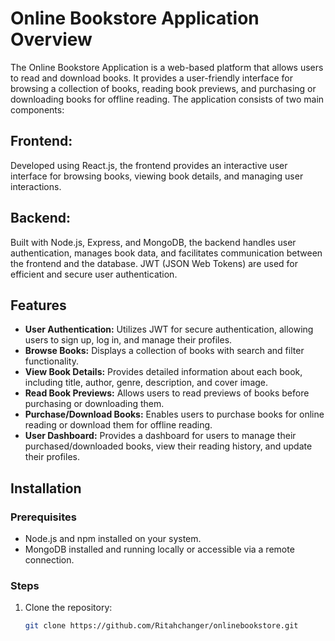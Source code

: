 # Online Bookstore Application Overview

The Online Bookstore Application is a web-based platform that allows users to read and download books. It provides a user-friendly interface for browsing a collection of books, reading book previews, and purchasing or downloading books for offline reading. The application consists of two main components:

## Frontend:
Developed using React.js, the frontend provides an interactive user interface for browsing books, viewing book details, and managing user interactions.

## Backend:
Built with Node.js, Express, and MongoDB, the backend handles user authentication, manages book data, and facilitates communication between the frontend and the database. JWT (JSON Web Tokens) are used for efficient and secure user authentication.

## Features
- **User Authentication:** Utilizes JWT for secure authentication, allowing users to sign up, log in, and manage their profiles.
- **Browse Books:** Displays a collection of books with search and filter functionality.
- **View Book Details:** Provides detailed information about each book, including title, author, genre, description, and cover image.
- **Read Book Previews:** Allows users to read previews of books before purchasing or downloading them.
- **Purchase/Download Books:** Enables users to purchase books for online reading or download them for offline reading.
- **User Dashboard:** Provides a dashboard for users to manage their purchased/downloaded books, view their reading history, and update their profiles.

## Installation

### Prerequisites
- Node.js and npm installed on your system.
- MongoDB installed and running locally or accessible via a remote connection.

### Steps
1. Clone the repository:
   ```bash
   git clone https://github.com/Ritahchanger/onlinebookstore.git
